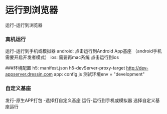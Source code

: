 # 运行到浏览器
运行-运行到浏览器

### 真机运行
运行-运行到手机或模拟器
android: 点击运行到Android App基座 （android手机需要开启开发者模式）
ios: 需要再mac系统 点击运行到ios 

###环境配置
h5: manifest.json h5-devServer-proxy-target http://dev-appserver.dressin.com
app: config.js 测试环境env = "development" 

### 自定义基座
发行-原生APP打包 -选择打自定义基座
运行-运行到手机或模拟器 选择自定义基座运行








